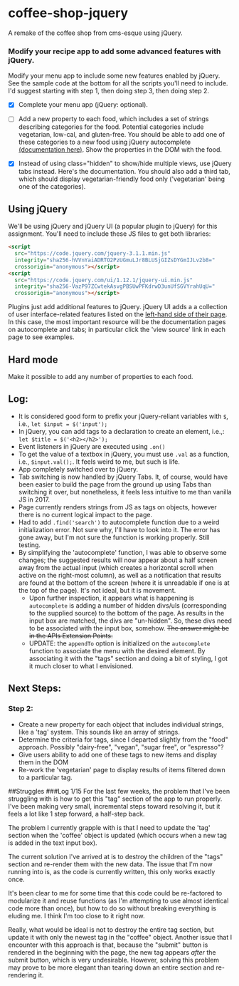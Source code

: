 # coffee-shop-jquery
A remake of the coffee shop from cms-esque using jQuery.

### Modify your recipe app to add some advanced features with jQuery.

Modify your menu app to include some new features enabled by jQuery. See the sample code at the bottom for all the scripts you'll need to include. I'd suggest starting with step 1, then doing step 3, then doing step 2.

- [x] Complete your menu app (jQuery: optional).

- [ ] Add a new property to each food, which includes a set of strings describing categories for the food. Potential categories include vegetarian, low-cal, and gluten-free. You should be able to add one of these categories to a new food using jQuery autocomplete [(documentation here)](http://api.jqueryui.com/autocomplete/). Show the properties in the DOM with the food.

- [x] Instead of using class="hidden" to show/hide multiple views, use jQuery tabs instead. Here's the documentation. You should also add a third tab, which should display vegetarian-friendly food only ('vegetarian' being one of the categories).

## Using jQuery

We'll be using jQuery and jQuery UI (a popular plugin to jQuery) for this assignment. You'll need to include these JS files to get both libraries:
``` html
<script
  src="https://code.jquery.com/jquery-3.1.1.min.js"
  integrity="sha256-hVVnYaiADRTO2PzUGmuLJr8BLUSjGIZsDYGmIJLv2b8="
  crossorigin="anonymous"></script>
<script
  src="https://code.jquery.com/ui/1.12.1/jquery-ui.min.js"
  integrity="sha256-VazP97ZCwtekAsvgPBSUwPFKdrwD3unUfSGVYrahUqU="
  crossorigin="anonymous"></script>
  ```
  Plugins just add additional features to jQuery. jQuery UI adds a a collection of user interface-related features listed on the [left-hand side of their page](jqueryui.com). In this case, the most important resource will be the documentation pages on autocomplete and tabs; in particular click the 'view source' link in each page to see examples.

## Hard mode

Make it possible to add any number of properties to each food.

## Log:
* It is considered good form to prefix your jQuery-reliant variables with `$`, i.e., `let $input = $('input');`
* In jQuery, you can add tags to a declaration to create an element, i.e.,: `let $title = $('<h2></h2>');`
* Event listeners in jQuery are executed using `.on()`
* To get the value of a textbox in jQuery, you must use `.val` as a function, i.e., `$input.val();`. It feels weird to me, but such is life.
* App completely switched over to jQuery.
* Tab switching is now handled by jQuery Tabs. It, of course, would have been easier to build the page from the ground up using Tabs than switching it over, but nonetheless, it feels less intuitive to me than vanilla JS in 2017.
* Page currently renders strings from JS as tags on objects, however there is no current logical impact to the page.
* Had to add `.find('search')` to autocomplete function due to a weird initialization error. Not sure why, I'll have to look into it. The error has gone away, but I'm not sure the function is working properly. Still testing.
* By simplifying the 'autocomplete' function, I was able to observe some changes; the suggested results will now appear about a half screen away from the actual input (which creates a horizontal scroll when active on the right-most column), as well as a notification that results are found at the bottom of the screen (where it is unreadable if one is at the top of the page). It's not ideal, but it is movement.
  * Upon further inspection, it appears what is happening is `autocomplete` is adding a number of hidden divs/uls (corresponding to the supplied source) to the bottom of the page. As results in the input box are matched, the divs are "un-hidden". So, these divs need to be associated with the input box, somehow. ~~The answer might be in the APIs Extension Points.~~
  * UPDATE: the `appendTo` option is initialized on the `autocomplete` function to associate the menu with the desired element. By associating it with the "tags" section and doing a bit of styling, I got it much closer to what I envisioned.


## Next Steps:
### Step 2:
* Create a new property for each object that includes individual strings, like a 'tag' system. This sounds like an array of strings.
* Determine the criteria for tags, since I departed slightly from the "food" approach. Possibly "dairy-free", "vegan", "sugar free", or "espresso"?
* Give users ability to add one of these tags to new items and display them in the DOM
* Re-work the 'vegetarian' page to display results of items filtered down to a particular tag.

##Struggles
###Log 1/15
For the last few weeks, the problem that I've been struggling with is how to get this "tag" section of the app to run properly. I've been making very small,  incremental steps toward resolving it, but it feels a lot like 1 step forward, a half-step back.

The problem I currently grapple with is that I need to update the 'tag' section when the 'coffee' object is updated (which occurs when a new tag is added in the text input box).

The current solution I've arrived at is to destroy the children of
the "tags" section and re-render them with the new data. The issue that I'm
now running into is, as the code is currently written, this only works exactly once.

It's been clear to me for some time that this code could be re-factored to 
modularize it and reuse functions (as I'm attempting to use almost identical code more than once), but how to do so without breaking everything
is eluding me. I think I'm too close to it right now.

Really, what would be ideal is not to destroy the entire tag section, but update it with only the newest tag in the "coffee" object. Another issue that I encounter with this approach is that, because the "submit" button is rendered in the beginning with the page, the new tag appears *after* the submit button, which is very undesirable. However, solving this problem may prove to be more elegant than tearing down an entire section and re-rendering it.